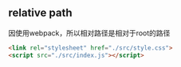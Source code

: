 ## relative path
因使用webpack，所以相对路径是相对于root的路径
```html
<link rel="stylesheet" href="./src/style.css">
<script src="./src/index.js"></script>
```
